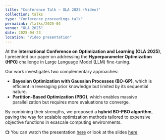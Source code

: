 ```yaml
---
title: "Conference Talk – OLA 2025 (Video)"
collection: talks
type: "Conference proceedings talk"
permalink: /talks/2025-04
venue: "OLA 2025"
date: 2025-04-23
location: "Video presentation"
---
```




At the **International Conference on Optimization and Learning (OLA 2025)**, I presented our paper on addressing the **Hyperparameter Optimization (HPO)** challenge in Large Language Model (LLM) fine-tuning.  

Our work investigates two complementary approaches:  
- **Bayesian Optimization with Gaussian Processes (BO-GP)**, which is efficient in leveraging prior knowledge but limited by its sequential nature.  
- **Partition-Based Optimization (PBO)**, which enables massive parallelization but requires more evaluations to converge.  

By combining their strengths, we proposed a **hybrid BO-PBO algorithm**, paving the way for scalable optimization methods tailored to expensive objective functions in exascale computing environments.  

📺 You can watch the presentation [here](https://ola2025.sciencesconf.org/resource/page/id/5) or look at the slides [here](http://kiwy3.github.io/files/OLA_2025_Presentation.pdf) 

